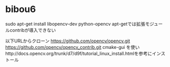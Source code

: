 # bibou6
sudo apt-get install libopencv-dev python-opencv
apt-getでは拡張モジュールcontribが導入できない

以下URLからクローン
https://github.com/opencv/opencv.git
https://github.com/opencv/opencv_contrib.git
cmake-gui を使いhttp://docs.opencv.org/trunk/d7/d9f/tutorial_linux_install.htmlを参考にインストール

